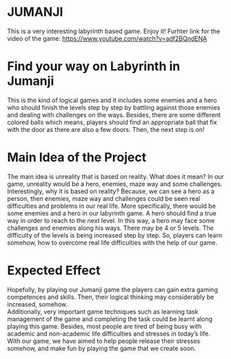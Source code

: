 # JUMANJI
This is a very interesting labyrinth based game. Enjoy it!
Furhter link for the video of the game: https://www.youtube.com/watch?v=adf2BQndENA 


# Find your way on Labyrinth in Jumanji
This is the kind of logical games and it includes some enemies and a hero who should finish the levels step by step by battling against those enemies and dealing with challenges on the ways. Besides, there are some different colored balls which means, players should find an appropriate ball that fix with the door as there are also a few doors. Then, the next step is on!


# Main Idea of the Project
The main idea is unreality that is based on reality. What does it mean? In our game, unreality would be a hero, enemies, maze way and some challenges. Interestingly, why it is based on reality? Because, we can see a hero as a person, then enemies, maze way and challenges could be seen real difficulties and problems in our real life. More specifically, there would be some enemies and a hero in our labyrinth game. A hero should find a true way in order to reach to the next level. In this way, a hero may face some challenges and enemies along his ways. There may be 4 or 5 levels. The difficulty of the levels is being increased step by step. So, players can learn somehow, how to overcome real life difficulties with the help of our game.


# Expected Effect
Hopefully, by playing our Jumanji game the players can gain extra gaming competences and skills. Then, their logical thinking may considerably be increased, somehow.  
Additionally, very important game techniques such as learning task management of the game and completing the task could be learnt along playing this game.
Besides, most people are tired of being busy with academic and non-academic life difficulties and stresses in today’s life. With our game, we have aimed to help people release their stresses somehow, and make fun by playing the game that we create soon.
